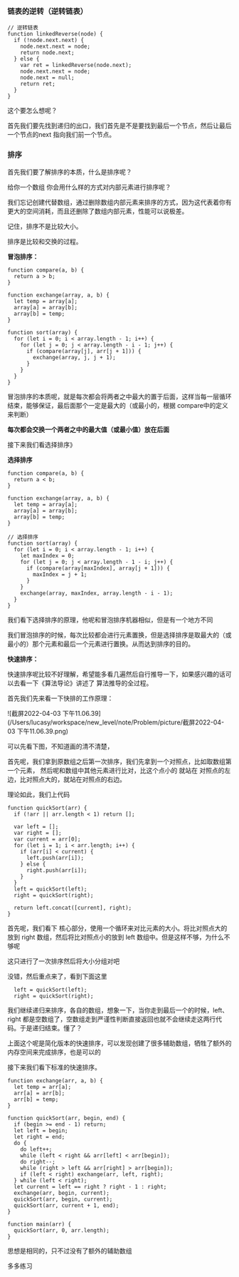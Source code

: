 ### 链表的逆转（逆转链表）

```
// 逆转链表
function linkedReverse(node) {
  if (!node.next.next) {
    node.next.next = node;
    return node.next;
  } else {
    var ret = linkedReverse(node.next);
    node.next.next = node;
    node.next = null;
    return ret;
  }
}
```

这个要怎么想呢？

首先我们要先找到递归的出口，我们首先是不是要找到最后一个节点，然后让最后一个节点的next 指向我们前一个节点。



### 排序

首先我们要了解排序的本质，什么是排序呢？

给你一个数组 你会用什么样的方式对内部元素进行排序呢？

我们忘记创建代替数组，通过删除数组内部元素来排序的方式，因为这代表着你有更大的空间消耗，而且还删除了数组内部元素，性能可以说极差。

记住，排序不是比较大小。

排序是比较和交换的过程。

**冒泡排序：**

```
function compare(a, b) {
  return a > b;
}

function exchange(array, a, b) {
  let temp = array[a];
  array[a] = array[b];
  array[b] = temp;
}

function sort(array) {
  for (let i = 0; i < array.length - 1; i++) {
    for (let j = 0; j < array.length - i - 1; j++) {
      if (compare(array[j], arr[j + 1])) {
        exchange(array, j, j + 1);
      }
    }
  }
}
```

冒泡排序的本质呢，就是每次都会将两者之中最大的置于后面，这样当每一层循环结束，能够保证，最后面那个一定是最大的（或最小的，根据 compare中的定义来判断）

**每次都会交换一个两者之中的最大值（或最小值）放在后面**

接下来我们看选择排序》

**选择排序**

```
function compare(a, b) {
  return a < b;
}

function exchange(array, a, b) {
  let temp = array[a];
  array[a] = array[b];
  array[b] = temp;
}

// 选择排序
function sort(array) {
  for (let i = 0; i < array.length - 1; i++) {
    let maxIndex = 0;
    for (let j = 0; j < array.length - 1 - i; j++) {
      if (compare(array[maxIndex], array[j + 1])) {
        maxIndex = j + 1;
      }
    }
    exchange(array, maxIndex, array.length - i - 1);
  }
}
```

我们看下选择排序的原理，他呢和冒泡排序机器相似，但是有一个地方不同

我们冒泡排序的时候，每次比较都会进行元素置换，但是选择排序是取最大的（或最小的）那个元素和最后一个元素进行置换。从而达到排序的目的。

**快速排序：**

快速排序呢比较不好理解，希望能多看几遍然后自行推导一下，如果感兴趣的话可以去看一下《算法导论》讲述了 算法推导的全过程。

首先我们先来看一下快排的工作原理：

![截屏2022-04-03 下午11.06.39](/Users/lucasy/workspace/new_level/note/Problem/picture/截屏2022-04-03 下午11.06.39.png)

可以先看下图，不知道画的清不清楚，

首先呢，我们拿到原数组之后第一次排序，我们先拿到一个对照点，比如取数组第一个元素， 然后呢和数组中其他元素进行比对，比这个点小的 就站在 对照点的左边，比对照点大的，就站在对照点的右边。

理论如此，我们上代码

```
function quickSort(arr) {
  if (!arr || arr.length < 1) return [];

  var left = [];
  var right = [];
  var current = arr[0];
  for (let i = 1; i < arr.length; i++) {
    if (arr[i] < current) {
      left.push(arr[i]);
    } else {
      right.push(arr[i]);
    }
  }
  left = quickSort(left);
  right = quickSort(right);

  return left.concat([current], right);
}
```

首先呢，我们看下 核心部分，使用一个循环来对比元素的大小。将比对照点大的放到 right 数组，然后将比对照点小的放到 left 数组中。但是这样不够，为什么不够呢

这只进行了一次排序然后将大小分组对吧

没错，然后重点来了，看到下面这里

```
  left = quickSort(left);
  right = quickSort(right);
```

我们继续递归来排序，各自的数组，想象一下，当你走到最后一个的时候，left、right 都是空数组了，空数组走到严谨性判断直接返回也就不会继续走这两行代码。于是递归结束。懂了？

上面这个呢是简化版本的快速排序，可以发现创建了很多辅助数组，牺牲了额外的内存空间来完成排序，也是可以的

接下来我们看下标准的快速排序。

```
function exchange(arr, a, b) {
  let temp = arr[a];
  arr[a] = arr[b];
  arr[b] = temp;
}

function quickSort(arr, begin, end) {
  if (begin >= end - 1) return;
  let left = begin;
  let right = end;
  do {
    do left++;
    while (left < right && arr[left] < arr[begin]);
    do right--;
    while (right > left && arr[right] > arr[begin]);
    if (left < right) exchange(arr, left, right);
  } while (left < right);
  let current = left == right ? right - 1 : right;
  exchange(arr, begin, current);
  quickSort(arr, begin, current);
  quickSort(arr, current + 1, end);
}

function main(arr) {
  quickSort(arr, 0, arr.length);
}
```

思想是相同的，只不过没有了额外的辅助数组

多多练习

